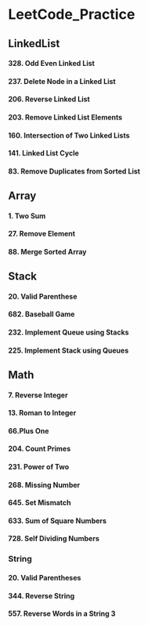 # LeetCode_Practice

## LinkedList
#### 328. Odd Even Linked List
#### 237. Delete Node in a Linked List
#### 206. Reverse Linked List
#### 203. Remove Linked List Elements
#### 160. Intersection of Two Linked Lists
#### 141. Linked List Cycle
#### 83. Remove Duplicates from Sorted List

## Array
#### 1. Two Sum
#### 27. Remove Element
#### 88. Merge Sorted Array


## Stack
#### 20. Valid Parenthese
#### 682. Baseball Game
#### 232. Implement Queue using Stacks
#### 225. Implement Stack using Queues


## Math
#### 7. Reverse Integer
#### 13. Roman to Integer
#### 66.Plus One
#### 204. Count Primes
#### 231. Power of Two
#### 268. Missing Number
#### 645. Set Mismatch
#### 633. Sum of Square Numbers
#### 728. Self Dividing Numbers

### String
#### 20. Valid Parentheses
#### 344. Reverse String
#### 557. Reverse Words in a String 3
